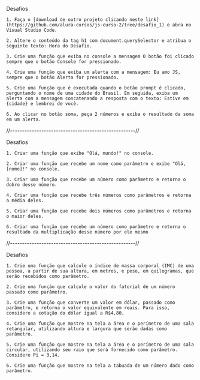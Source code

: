 Desafios

    1. Faça o [download de outro projeto clicando neste link](https://github.com/alura-cursos/js-curso-2/tree/desafio_1) e abra no Visual Studio Code.

    2. Altere o conteúdo da tag h1 com document.querySelector e atribua o seguinte texto: Hora do Desafio.

    3. Crie uma função que exiba no console a mensagem O botão foi clicado sempre que o botão Console for pressionado.

    4. Crie uma função que exiba um alerta com a mensagem: Eu amo JS, sempre que o botão Alerta for pressionado.

    5. Crie uma função que é executada quando o botão prompt é clicado, perguntando o nome de uma cidade do Brasil. Em seguida, exiba um alerta com a mensagem concatenando a resposta com o texto: Estive em {cidade} e lembrei de você.

    6. Ao clicar no botão soma, peça 2 números e exiba o resultado da soma em um alerta.


//----------------------------------------------------//

Desafios

    1. Criar uma função que exibe "Olá, mundo!" no console.

    2. Criar uma função que recebe um nome como parâmetro e exibe "Olá, [nome]!" no console.

    3. Criar uma função que recebe um número como parâmetro e retorna o dobro desse número.

    4. Criar uma função que recebe três números como parâmetros e retorna a média deles.

    5. Criar uma função que recebe dois números como parâmetros e retorna o maior deles.

    6. Criar uma função que recebe um número como parâmetro e retorna o resultado da multiplicação desse número por ele mesmo


//----------------------------------------------------//

Desafios

    1. Crie uma função que calcule o índice de massa corporal (IMC) de uma pessoa, a partir de sua altura, em metros, e peso, em quilogramas, que serão recebidos como parâmetro.

    2. Crie uma função que calcule o valor do fatorial de um número passado como parâmetro.

    3. Crie uma função que converte um valor em dólar, passado como parâmetro, e retorna o valor equivalente em reais. Para isso, considere a cotação do dólar igual a R$4,80.

    4. Crie uma função que mostre na tela a área e o perímetro de uma sala retangular, utilizando altura e largura que serão dadas como parâmetro.

    5. Crie uma função que mostre na tela a área e o perímetro de uma sala circular, utilizando seu raio que será fornecido como parâmetro. Considere Pi = 3,14.

    6. Crie uma função que mostre na tela a tabuada de um número dado como parâmetro.


